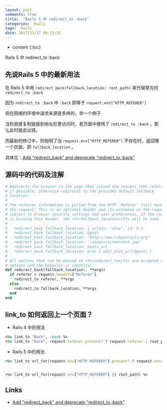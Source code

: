 ```yaml
---
layout: post
comments: true
title:  "Rails 5 中 redirect_to :back"
categories:  Rails
tags:  Rails
date: 2017/11/17 06:13:31
---
```


* content
{:toc}

Rails 5 中 redirect_to :back



## 先说Rails 5 中的最新用法

在 Rails 5 中用 `redirect_back(fallback_location: root_path)` 来代替原先的 `redirect_to :back`

因为 `redirect_to :back` 中 `:back` 即等于 `request.env["HTTP_REFERER"]`

但在网络的环境中请求来源是多样的，举一个例子

当你直接复制链接到地址栏里访问时，若页面中使用了 `redirect_to :back` ，那么此时就会出错。

而最新的修订中，则指明了当 `request.env["HTTP_REFERER"]` 不存在时，返回哪一个页面，即 `fallback_location` 。

具体见：[Add "redirect_back" and deprecate "redirect_to :back"](https://stackoverflow.com/questions/16323632/rails-redirect-to-previous-page-back-after-delete)



## 源码中的代码及注解



```ruby
# Redirects the browser to the page that issued the request (the referrer)
# if possible, otherwise redirects to the provided default fallback
# location.
#
# The referrer information is pulled from the HTTP `Referer` (sic) header on
# the request. This is an optional header and its presence on the request is
# subject to browser security settings and user preferences. If the request
# is missing this header, the <tt>fallback_location</tt> will be used.
#
#   redirect_back fallback_location: { action: "show", id: 5 }
#   redirect_back fallback_location: @post
#   redirect_back fallback_location: "http://www.rubyonrails.org"
#   redirect_back fallback_location: "/images/screenshot.jpg"
#   redirect_back fallback_location: posts_url
#   redirect_back fallback_location: proc { edit_post_url(@post) }
#
# All options that can be passed to <tt>redirect_to</tt> are accepted as
# options and the behavior is identical.
def redirect_back(fallback_location:, **args)
  if referer = request.headers["Referer"]
    redirect_to referer, **args
  else
    redirect_to fallback_location, **args
  end
end
```

## link_to 如何返回上一个页面？

* Rails 4 中的用法

```ruby
<%= link_to "Back", :back %>
<%= link_to "back", request.referer.present? ? request.referer : root_path %>
```

* Rails 5 中的用法

```ruby
<%= link_to url_for(request.env["HTTP_REFERER"].present? ? request.env["HTTP_REFERER"] : root_path) %>


<%= link_to url_for(request.env["HTTP_REFERER"] || root_path) %>
```





## Links

* [Add "redirect_back" and deprecate "redirect_to :back"](https://stackoverflow.com/questions/16323632/rails-redirect-to-previous-page-back-after-delete)
